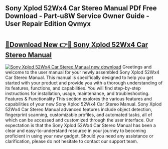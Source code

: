 ## Sony Xplod 52Wx4 Car Stereo Manual PDf Free Download - Part-u8W Service Owner Guide - User Repair Edition Qvmyx

# <h2><a href="http://bc48818.oget.top/?id=Sony+Xplod+52Wx4+Car+Stereo+Manual">🔗Download New 👉🔴 Sony Xplod 52Wx4 Car Stereo Manual</a></h2>

[![Sony Xplod 52Wx4 Car Stereo Manual new download](https://i.imgur.com/5g1atiW.png)](http://bc48818.oget.top/?id=Sony+Xplod+52Wx4+Car+Stereo+Manual)
Greetings and welcome to the user manual for your newly assembled Sony Xplod 52Wx4 Car Stereo Manual. This manual is specifically designed to help you get started with your product and provide you with a thorough understanding of its features, functions, and capabilities. You will find step-by-step instructions for installation, usage, maintenance, and troubleshooting. Features & Functionality This section explores the various features and capabilities of your new Sony Xplod 52Wx4 Car Stereo Manual. Sony Xplod 52Wx4 Car Stereo Manual advanced features include object detection, fingerprint scanning, customizable profiles, and automated tasks, all of which can be accessed and customized through the user interface. Our expectation is that the Sony Xplod 52Wx4 Car Stereo Manual has been a clear and easy-to-understand resource in your journey to becoming proficient in using your new gadget. Should you need any assistance or clarification, please do not hesitate to contact our support team.
